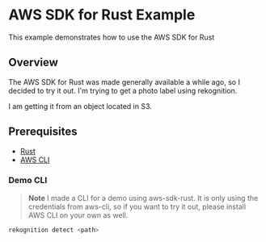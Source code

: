 # AWS SDK for Rust Example
This example demonstrates how to use the AWS SDK for Rust

## Overview

The AWS SDK for Rust was made generally available a while ago, so I decided to try it out.
I'm trying to get a photo label using rekognition.

I am getting it from an object located in S3.

## Prerequisites
- [Rust](https://www.rust-lang.org/tools/install)
- [AWS CLI](https://docs.aws.amazon.com/cli/latest/userguide/install-cliv2.html)

### Demo CLI

> **Note**
> I made a CLI for a demo using aws-sdk-rust.
> It is only using the credentials from aws-cli, so if you want to try it out, please install AWS CLI on your own as well.

```bash
rekognition detect <path>
```